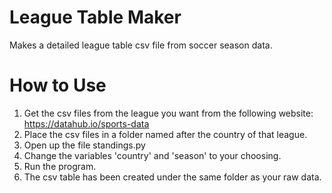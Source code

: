 # League Table Maker
Makes a detailed league table csv file from soccer season data.

# How to Use
1) Get the csv files from the league you want from the following website: https://datahub.io/sports-data
2) Place the csv files in a folder named after the country of that league.
3) Open up the file standings.py
4) Change the variables 'country' and 'season' to your choosing.
5) Run the program.
6) The csv table has been created under the same folder as your raw data.
